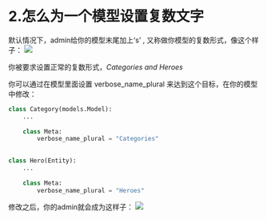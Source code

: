 # 2.怎么为一个模型设置复数文字
默认情况下，admin给你的模型末尾加上‘s’ ,  又称做你模型的复数形式，像这个样子：
![](https://books.agiliq.com/projects/django-admin-cookbook/en/latest/_images/plural.png)

你被要求设置正常的复数形式，*Categories and Heroes*

你可以通过在模型里面设置 verbose_name_plural 来达到这个目标，在你的模型中修改：

```python
class Category(models.Model):
    ...
    
    class Meta:
        verbose_name_plural = "Categories"

        
class Hero(Entity):
    ...
    
    class Meta:
        verbose_name_plural = "Heroes"
```
修改之后，你的admin就会成为这样子：
![](https://books.agiliq.com/projects/django-admin-cookbook/en/latest/_images/plural_fixed.png)


